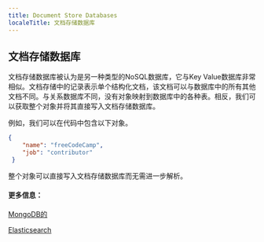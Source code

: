 ```yaml
---
title: Document Store Databases
localeTitle: 文档存储数据库
---
```

## 文档存储数据库

文档存储数据库被认为是另一种类型的NoSQL数据库，它与Key Value数据库非常相似。文档存储中的记录表示单个结构化文档，该文档可以与数据库中的所有其他文档不同。与关系数据库不同，没有对象映射到数据库中的各种表。相反，我们可以获取整个对象并将其直接写入文档存储数据库。

例如，我们可以在代码中包含以下对象。

```json
{ 
    "name": "freeCodeCamp", 
    "job": "contributor" 
 } 
```

整个对象可以直接写入文档存储数据库而无需进一步解析。

#### 更多信息：

[MongoDB的](https://www.mongodb.com/document-databases)

[Elasticsearch](https://www.elastic.co/)